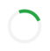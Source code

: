 <!DOCTYPE html><html lang="id">
<head>
  <meta charset="UTF-8" />
  <meta name="viewport" content="width=device-width, initial-scale=1.0" />
  <title>AgriEdu - Belajar Pertanian, Peternakan, Perikanan</title>
  <link href="https://cdn.jsdelivr.net/npm/tailwindcss@2.2.19/dist/tailwind.min.css" rel="stylesheet">
  <script src="https://cdn.jsdelivr.net/npm/html2pdf.js@0.9.2/dist/html2pdf.bundle.min.js"></script>
  <script src="https://unpkg.com/react@17/umd/react.development.js"></script>
  <script src="https://unpkg.com/react-dom@17/umd/react-dom.development.js"></script>
  <script src="https://unpkg.com/@babel/standalone/babel.min.js"></script>
</head>
<body class="bg-gray-50 text-gray-800 font-sans">
  <div id="root"></div>  <script type="text/babel">
    const App = () => {
      const [page, setPage] = React.useState('home');
      const [score, setScore] = React.useState(null);

      const generateCertificate = () => {
        const element = document.getElementById('certificate');
        html2pdf().from(element).save('sertifikat-agriedu.pdf');
      };

      const Home = () => (
        <section className="text-center p-8">
          <h1 className="text-4xl font-bold text-green-700 mb-4">🌱 AgriEdu</h1>
          <p className="text-lg mb-6">Belajar Pertanian, Peternakan, dan Perikanan Modern</p>
          <button onClick={() => setPage('kelas')} className="bg-green-600 hover:bg-green-700 text-white px-5 py-2 rounded-xl shadow">Mulai Belajar</button>
        </section>
      );

      const Kelas = () => (
        <section className="p-8">
          <h2 className="text-2xl font-semibold mb-4">Kelas Pembelajaran</h2>
          <div className="grid md:grid-cols-3 gap-6">
            {[{cat:'Pertanian', page:'ebook'}, {cat:'Peternakan', page:'video'}, {cat:'Perikanan', page:'kuis'}].map((item,i)=>(
              <div key={i} className="bg-white rounded-2xl shadow p-4 hover:shadow-lg transition">
                <img src={`https://source.unsplash.com/400x200/?${item.cat}`} alt={item.cat} className="rounded-xl mb-3" />
                <h3 className="font-bold text-lg mb-2">Dasar {item.cat}</h3>
                <p className="text-sm mb-4">Pelajari dasar dan praktik terbaik dalam bidang {item.cat.toLowerCase()} modern.</p>
                <button onClick={()=>setPage(item.page)} className="bg-green-600 text-white px-4 py-1 rounded-lg">Masuk</button>
              </div>
            ))}
          </div>
        </section>
      );

      const Kuis = () => {
        const [qIndex, setQIndex] = React.useState(0);
        const [answers, setAnswers] = React.useState([]);
        const questions = [
          {q:'Tanaman padi termasuk monokotil?', a:true},
          {q:'Lele hidup di air laut?', a:false},
          {q:'Sapi termasuk hewan ruminansia?', a:true}
        ];

        const answer = (val) => {
          const newAnswers = [...answers, val === questions[qIndex].a];
          if(qIndex < questions.length-1) setQIndex(qIndex+1);
          else {
            const result = newAnswers.filter(x=>x).length;
            setScore(result);
            setAnswers([]);
            setPage('hasil');
          }
        };

        return (
          <section className="text-center p-8">
            <h2 className="text-xl font-semibold mb-4">Kuis Edukasi</h2>
            <p className="text-lg mb-6">{questions[qIndex].q}</p>
            <div className="space-x-4">
              <button onClick={()=>answer(true)} className="bg-blue-500 hover:bg-blue-600 text-white px-4 py-2 rounded-xl">Benar</button>
              <button onClick={()=>answer(false)} className="bg-red-500 hover:bg-red-600 text-white px-4 py-2 rounded-xl">Salah</button>
            </div>
          </section>
        );
      };

      const Hasil = () => (
        <section className="text-center p-8">
          <h2 className="text-2xl font-semibold mb-4">Hasil Kuis</h2>
          <p className="text-lg mb-4">Skor kamu: <span className="font-bold">{score}/3</span></p>
          <div id="certificate" className="bg-white border rounded-2xl shadow p-6 inline-block text-left">
            <h3 className="text-xl font-semibold text-green-700">Sertifikat AgriEdu</h3>
            <p className="text-sm">Diberikan kepada peserta atas keberhasilan menyelesaikan kuis edukasi AgriEdu dengan skor {score}/3.</p>
          </div>
          <div className="mt-4 space-x-3">
            <button onClick={generateCertificate} className="bg-yellow-500 text-white px-4 py-2 rounded-xl">Unduh Sertifikat</button>
            <button onClick={()=>setPage('home')} className="bg-gray-500 text-white px-4 py-2 rounded-xl">Kembali</button>
          </div>
        </section>
      );

      const Ebook = () => (
        <section className="p-8 text-center">
          <h2 className="text-2xl font-semibold mb-4">E-Book Pertanian</h2>
          <p className="mb-4 text-sm text-gray-600">Baca langsung dari GitHub atau unduh ke perangkatmu.</p>
          <iframe src="https://sobatnoka.github.io/ebook-pertanian.pdf" className="w-full h-96 border rounded-xl shadow mb-4"></iframe>
          <div>
            <button onClick={()=>setPage('home')} className="bg-gray-600 text-white px-4 py-2 rounded-xl">Kembali</button>
          </div>
        </section>
      );

      const Video = () => (
        <section className="p-8 text-center">
          <h2 className="text-2xl font-semibold mb-4">Video Pembelajaran Peternakan</h2>
          <div className="flex justify-center mb-4">
            <iframe width="560" height="315" src="https://www.youtube.com/embed/dQw4w9WgXcQ" title="Video Edukasi" className="rounded-xl shadow"></iframe>
          </div>
          <button onClick={()=>setPage('home')} className="bg-gray-600 text-white px-4 py-2 rounded-xl">Kembali</button>
        </section>
      );

      return (
        <div>
          <nav className="flex justify-between items-center px-6 py-3 bg-white shadow sticky top-0 z-10">
            <h1 className="text-2xl font-bold text-green-700">AgriEdu</h1>
            <div className="space-x-4 text-sm md:text-base">
              <button onClick={()=>setPage('home')} className="hover:text-green-600">Home</button>
              <button onClick={()=>setPage('kelas')} className="hover:text-green-600">Kelas</button>
              <button onClick={()=>setPage('ebook')} className="hover:text-green-600">E-Book</button>
              <button onClick={()=>setPage('video')} className="hover:text-green-600">Video</button>
              <button onClick={()=>setPage('kuis')} className="hover:text-green-600">Kuis</button>
            </div>
          </nav>

          {page==='home' && <Home />}
          {page==='kelas' && <Kelas />}
          {page==='kuis' && <Kuis />}
          {page==='hasil' && <Hasil />}
          {page==='ebook' && <Ebook />}
          {page==='video' && <Video />}

          <footer className="text-center py-6 mt-10 bg-green-700 text-white">
            <p>© 2025 AgriEdu - Edukasi Pertanian, Peternakan, Perikanan</p>
          </footer>
        </div>
      );
    };

    ReactDOM.render(<App />, document.getElementById('root'));
  </script></body>
</html>

<html lang="id">
<head>
  <meta charset="UTF-8">
  <meta name="viewport" content="width=device-width, initial-scale=1.0">
  <title>SobatNoka 🌾 | Bersama Membangun Pertanian Modern</title>
  <style>
    body {
      font-family: 'Poppins', sans-serif;
      margin: 0;
      background: #f9fff9;
      color: #333;
    }

    /* === HEADER === */
    .navbar {
      display: flex;
      justify-content: space-between;
      align-items: center;
      background: #28a745;
      color: #fff;
      padding: 12px 20px;
      position: fixed;
      top: 0;
      width: 100%;
      z-index: 1000;
      box-shadow: 0 2px 6px rgba(0,0,0,0.2);
      transition: top 0.4s ease;
    }

    .logo {
      font-size: 20px;
      font-weight: bold;
    }

    .nav-links {
      display: flex;
      gap: 20px;
    }

    .nav-links a {
      color: #fff;
      text-decoration: none;
      font-weight: 600;
    }

    .menu-toggle {
      display: none;
      font-size: 24px;
      background: none;
      border: none;
      color: #fff;
      cursor: pointer;
    }

    @media (max-width: 768px) {
      .nav-links {
        display: none;
        flex-direction: column;
        position: absolute;
        top: 60px;
        right: 15px;
        background: #28a745;
        border-radius: 10px;
        padding: 10px;
        box-shadow: 0 4px 10px rgba(0,0,0,0.2);
      }

      .nav-links.active {
        display: flex;
        animation: fadeInMenu 0.3s ease forwards;
      }

      @keyframes fadeInMenu {
        from { opacity: 0; transform: translateY(-10px); }
        to { opacity: 1; transform: translateY(0); }
      }

      .menu-toggle {
        display: block;
      }
    }

    /* === HERO === */
    section {
      padding: 80px 20px;
      text-align: center;
    }

    #home {
      background: linear-gradient(135deg, #28a745, #85e085);
      color: white;
      padding-top: 120px;
      padding-bottom: 120px;
    }

    h1 {
      font-size: 36px;
    }

    h2 {
      color: #28a745;
      font-size: 28px;
    }

    /* === PRODUK === */
    .produk-grid {
      display: grid;
      grid-template-columns: repeat(auto-fit, minmax(220px, 1fr));
      gap: 20px;
      margin-top: 40px;
    }

    .produk-card {
      background: white;
      border-radius: 16px;
      padding: 20px;
      box-shadow: 0 2px 8px rgba(0,0,0,0.1);
      transition: transform 0.3s;
    }

    .produk-card:hover {
      transform: translateY(-5px);
    }

    /* === KEUNTUNGAN === */
    ul {
      list-style: none;
      padding: 0;
      max-width: 600px;
      margin: 20px auto;
      text-align: left;
    }

    ul li {
      background: #e8ffe8;
      margin: 10px 0;
      padding: 10px 15px;
      border-radius: 10px;
    }

    /* === VIDEO SECTION === */
    .video-section {
      text-align: center;
      padding: 60px 20px;
      background: #f8fff8;
    }

    .video-container {
      max-width: 800px;
      margin: 0 auto;
      border-radius: 16px;
      overflow: hidden;
      box-shadow: 0 4px 12px rgba(0,0,0,0.2);
    }

    .video-container video {
      width: 100%;
      height: auto;
      display: block;
    }

    /* === FORM === */
    form {
      display: flex;
      flex-direction: column;
      align-items: center;
      gap: 15px;
      max-width: 400px;
      margin: 0 auto;
    }

    input, button {
      width: 100%;
      padding: 10px;
      border-radius: 8px;
      border: 1px solid #ccc;
      font-size: 16px;
    }

    button {
      background: #28a745;
      color: white;
      font-weight: bold;
      border: none;
      cursor: pointer;
      transition: background 0.3s;
    }

    button:hover {
      background: #218838;
    }

    /* === POPUP === */
    .popup-overlay {
      display: none;
      position: fixed;
      top: 0; left: 0;
      width: 100%; height: 100%;
      background: rgba(0,0,0,0.5);
      justify-content: center;
      align-items: center;
      z-index: 5000;
    }

    .popup-box {
      background: #28a745;
      color: #fff;
      padding: 30px;
      border-radius: 16px;
      text-align: center;
      max-width: 320px;
      transform: scale(0.8);
      opacity: 0;
      animation: fadeInScale 0.4s ease forwards;
    }

    .popup-error {
      background: #dc3545;
    }

    @keyframes fadeInScale {
      0% { transform: scale(0.8); opacity: 0; }
      100% { transform: scale(1); opacity: 1; }
    }

    .close-btn {
      margin-top: 15px;
      padding: 10px 20px;
      border: none;
      border-radius: 8px;
      cursor: pointer;
      background: #fff;
      color: #28a745;
      font-weight: 600;
    }

    .error-btn {
      color: #dc3545;
    }
  </style>
</head>

<body>
  <!-- HEADER -->
  <header class="navbar" id="navbar">
    <div class="logo">🌾 <b>SobatNoka</b></div>
    <button class="menu-toggle" id="menuToggle">☰</button>
    <nav id="navMenu" class="nav-links">
      <a href="#home">Beranda</a>
      <a href="#produk">Produk</a>
      <a href="#keuntungan">Keuntungan</a>
      <a href="#daftar">Daftar</a>
    </nav>
  </header>

  <!-- HERO -->
  <section id="home">
    <h1>Selamat Datang di SobatNoka 🌱</h1>
    <p>Bersama membangun pertanian modern dengan solusi digital terintegrasi.</p>
  </section>

  <!-- PRODUK -->
  <section id="produk">
    <h2>Produk SobatNoka</h2>
    <div class="produk-grid">
      <div class="produk-card"><h3>TaniPintar</h3><p>Solusi digital cerdas untuk pertanian presisi.</p></div>
      <div class="produk-card"><h3>TaniLink</h3><p>Konektivitas antar pelaku agribisnis dengan efisien.</p></div>
      <div class="produk-card"><h3>BioGrow</h3><p>Pupuk organik modern berbasis bioteknologi.</p></div>
      <div class="produk-card"><h3>BibitKu</h3><p>Pusat distribusi benih dan bibit unggul untuk petani.</p></div>
    </div>
  </section>

  <!-- KEUNTUNGAN -->
  <section id="keuntungan">
    <h2>Keuntungan Menjadi SobatNoka</h2>
    <ul>
      <li>🌿 Akses pelatihan dan teknologi pertanian terbaru</li>
      <li>🤝 Terhubung dengan komunitas petani modern</li>
      <li>💰 Akses modal dan pasar lebih mudah</li>
      <li>📊 Data dan insight untuk meningkatkan hasil panen</li>
    </ul>
  </section>

  <!-- VIDEO -->
  <section id="video" class="video-section">
    <h2>Kenali SobatNoka Lebih Dekat 🎥</h2>
    <p>Tonton video singkat tentang bagaimana SobatNoka membantu petani dan ekosistem pertanian modern.</p>
    <div class="video-container">
      <video controls autoplay muted loop>
        <source src="https://raw.githubusercontent.com/sobatnoka/sobatnoka.github.io/3a3335eb1f203eef80cb271ce8adca74f329d758/f03b0fd5d784e018fbde2b67eaad6ce2_1761736116714.mp4" type="video/mp4">
        Browser kamu tidak mendukung video.
      </video>
    </div>
  </section>

  <!-- FORM PENDAFTARAN -->
  <section id="daftar">
    <h2>Daftar SobatNoka Sekarang</h2>
    <form id="sobatNokaForm">
      <input type="text" name="nama" placeholder="Nama Lengkap" required>
      <input type="email" name="email" placeholder="Email" required>
      <input type="tel" name="telepon" placeholder="No. Telepon" required>
      <button type="submit">Daftar Sekarang</button>
    </form>
  </section>

  <!-- POPUP -->
  <div id="successModal" class="popup-overlay">
    <div class="popup-box">
      <h3>✅ Pendaftaran Berhasil</h3>
      <p>Selamat bergabung bersama <b>SobatNoka</b> 🌱</p>
      <button onclick="closeModal('successModal')" class="close-btn">Tutup</button>
    </div>
  </div>

  <div id="errorModal" class="popup-overlay">
    <div class="popup-box popup-error">
      <h3>❌ Gagal Mengirim</h3>
      <p>Terjadi kesalahan. Mohon coba lagi nanti.</p>
      <button onclick="closeModal('errorModal')" class="close-btn error-btn">Tutup</button>
    </div>
  </div>

  <script>
    // MENU MOBILE
    const menuToggle = document.getElementById("menuToggle");
    const navMenu = document.getElementById("navMenu");
    const navbar = document.getElementById("navbar");

    menuToggle.addEventListener("click", () => {
      navMenu.classList.toggle("active");
    });

    // AUTO HIDE HEADER
    let lastScrollTop = 0;
    window.addEventListener("scroll", () => {
      const scrollTop = window.pageYOffset || document.documentElement.scrollTop;
      if (scrollTop > lastScrollTop && scrollTop > 60) navbar.style.top = "-80px";
      else navbar.style.top = "0";
      lastScrollTop = scrollTop <= 0 ? 0 : scrollTop;
    });

    // FORM GOOGLE SHEETS
    document.getElementById("sobatNokaForm").addEventListener("submit", function(e){
      e.preventDefault();
      let data={nama:this.nama.value,email:this.email.value,telepon:this.telepon.value};

      fetch("https://script.google.com/macros/s/AKfycbyMbVgcE2OwAd-INaIIDhLHfXHqTQgwL-8jTCGUQF8kGCMxBjMUz9rVgYXR0zzxWGO6/exec",{
        method:"POST",
        body:JSON.stringify(data)
      })
      .then(res=>res.text())
      .then(res=>{
        document.getElementById("successModal").style.display="flex";
        this.reset();
      })
      .catch(err=>{
        document.getElementById("errorModal").style.display="flex";
      });
    });

    function closeModal(id){
      document.getElementById(id).style.display="none";
    }
  </script>
</body>
</html>

<!DOCTYPE html>
<html lang="id">
<head>
  <meta charset="UTF-8" />
  <meta name="viewport" content="width=device-width, initial-scale=1.0" />
  <title>E-Book Pertanian Edukatif</title>
  <link href="https://cdn.jsdelivr.net/npm/tailwindcss@2.2.19/dist/tailwind.min.css" rel="stylesheet">
  <style>
    body {
      font-family: "Poppins", sans-serif;
    }
  </style>
</head>
<body class="bg-green-50 text-gray-800">

  <!-- Header -->
  <header class="bg-green-700 text-white text-center py-4 text-2xl font-bold shadow">
    📗 E-Book Pertanian Edukatif
  </header>

  <!-- Main Content -->
  <main class="max-w-6xl mx-auto p-4">
    <section id="ebookList" class="grid sm:grid-cols-2 md:grid-cols-3 gap-6"></section>

    <section id="viewer" class="hidden mt-6">
      <button id="backBtn" class="mb-4 bg-green-700 text-white px-4 py-2 rounded hover:bg-green-800 transition">⬅ Kembali</button>
      <iframe id="pdfViewer" class="w-full h-[80vh] border rounded-xl shadow" src=""></iframe>
    </section>
  </main>

  <!-- Footer -->
  <footer class="text-center py-4 text-sm text-gray-600">
    © 2025 Edukasi Pertanian Indonesia 🌾 | SobatNoka
  </footer>

  <script>
    const ebookListDiv = document.getElementById("ebookList");
    const viewer = document.getElementById("viewer");
    const pdfViewer = document.getElementById("pdfViewer");
    const backBtn = document.getElementById("backBtn");

    // Ganti URL ini ke file JSON di repo GitHub kamu
    const ebookListURL = "https://github.com/sobatnoka/sobatnoka.github.io/blob/ddbcd6ee2ea12c93c86db41fa02e2e0d0dd1d987/Hortikultura_Level1_Dasar.pdf";

    async function loadEbooks() {
      try {
        const response = await fetch(ebookListURL);
        const ebooks = await response.json();

        ebookListDiv.innerHTML = ebooks.map(e => `
          <div class="bg-white p-5 rounded-xl shadow hover:shadow-lg transition transform hover:-translate-y-1 cursor-pointer"
               onclick="openEbook('${e.url}')">
            <div class="h-40 bg-green-100 flex items-center justify-center rounded-lg mb-3">
              <span class="text-4xl">📘</span>
            </div>
            <h3 class="text-lg font-bold mb-1 text-green-800">${e.title}</h3>
            <p class="text-sm text-gray-600">${e.desc}</p>
          </div>
        `).join('');
      } catch (err) {
        ebookListDiv.innerHTML = `<p class="text-red-600 text-center">❌ Gagal memuat daftar eBook dari GitHub.</p>`;
        console.error(err);
      }
    }

    function openEbook(url) {
      viewer.classList.remove("hidden");
      ebookListDiv.classList.add("hidden");
      pdfViewer.src = url;
    }

    backBtn.addEventListener("click", () => {
      viewer.classList.add("hidden");
      ebookListDiv.classList.remove("hidden");
      pdfViewer.src = "";
    });

    loadEbooks();
  </script>
</body>
</html>


<!DOCTYPE html>
<html lang="id">
<head>
  <meta charset="UTF-8" />
  <meta name="viewport" content="width=device-width, initial-scale=1.0" />
  <title>Kuis Edukasi Pertanian 🌾</title>
  <style>
    body {
      font-family: 'Poppins', sans-serif;
      background: linear-gradient(to bottom right, #8bc34a, #558b2f);
      color: #fff;
      text-align: center;
      margin: 0;
      padding: 0;
    }
    .container {
      max-width: 500px;
      margin: 50px auto;
      background: rgba(0, 0, 0, 0.25);
      padding: 20px;
      border-radius: 20px;
      box-shadow: 0 4px 8px rgba(0, 0, 0, 0.3);
    }
    button {
      background: #33691e;
      color: #fff;
      border: none;
      padding: 10px 20px;
      margin: 10px;
      border-radius: 10px;
      cursor: pointer;
      transition: 0.3s;
    }
    button:hover {
      background: #689f38;
    }
    select {
      padding: 8px;
      border-radius: 8px;
      border: none;
      margin-bottom: 20px;
    }
    .leaderboard {
      background: rgba(255, 255, 255, 0.1);
      border-radius: 10px;
      padding: 10px;
      margin-top: 20px;
    }
    .timer {
      font-size: 20px;
      background: rgba(0, 0, 0, 0.3);
      padding: 8px 15px;
      display: inline-block;
      border-radius: 10px;
      margin-bottom: 10px;
    }
    h1, h2, h3 {
      margin-bottom: 15px;
    }
  </style>
</head>
<body>
  <div class="container">
    <h1>🌾 Kuis Edukasi Pertanian</h1>

    <div id="category-container">
      <h2>Pilih Kategori</h2>
      <select id="categorySelect">
        <option value="">-- Pilih Kategori --</option>
        <option value="tanaman">🌱 Tanaman</option>
        <option value="peternakan">🐄 Peternakan</option>
        <option value="perikanan">🐟 Perikanan</option>
        <option value="hortikultura">🌼 Hortikultura</option>
      </select><br />
      <button onclick="startCategory()">Mulai Kuis</button>
    </div>

    <div id="quiz-container" style="display: none">
      <div class="timer">⏳ Waktu: <span id="time">20</span> detik</div>
      <h2 id="question"></h2>
      <button onclick="answer(true)">Benar</button>
      <button onclick="answer(false)">Salah</button>
    </div>

    <div id="result" style="display: none">
      <h2>Skor Akhir: <span id="score"></span></h2>
      <button onclick="restartQuiz()">Ulangi</button>
      <button id="shareBtn">📲 Bagikan ke WhatsApp</button>
    </div>

    <div class="leaderboard" id="leaderboard" style="display: none">
      <h3>🏆 Papan Peringkat <span id="categoryName"></span></h3>
      <ul id="leaderList"></ul>
    </div>
  </div>

  <script>
    const allQuestions = {
      tanaman: [
        { text: "Padi adalah tanaman pangan utama di Indonesia.", correct: true },
        { text: "Jagung termasuk tanaman hortikultura.", correct: false },
        { text: "Tanaman kedelai memerlukan lahan yang tergenang air.", correct: false },
        { text: "Pupuk NPK mengandung unsur Nitrogen, Fosfor, dan Kalium.", correct: true },
        { text: "Tebu digunakan untuk menghasilkan gula.", correct: true },
        { text: "Singkong termasuk tanaman buah.", correct: false }
      ],
      peternakan: [
        { text: "Sapi merupakan hewan ruminansia.", correct: true },
        { text: "Ayam termasuk hewan herbivora.", correct: false },
        { text: "Kambing tidak bisa mencerna rumput.", correct: false },
        { text: "Peternakan modern menggunakan sistem kandang tertutup (closed house).", correct: true },
        { text: "Susu sapi tidak mengandung protein.", correct: false },
        { text: "Ayam pedaging disebut broiler.", correct: true }
      ],
      perikanan: [
        { text: "Ikan lele hidup di air asin.", correct: false },
        { text: "Udang vaname termasuk jenis udang air laut.", correct: true },
        { text: "Kolam terpal bisa digunakan untuk budidaya ikan nila.", correct: true },
        { text: "Pakan ikan harus mengandung protein tinggi.", correct: true },
        { text: "Aerator digunakan untuk meningkatkan oksigen dalam air.", correct: true },
        { text: "Tambak udang hanya bisa dibuat di pegunungan.", correct: false }
      ],
      hortikultura: [
        { text: "Cabai, tomat, dan bawang termasuk tanaman hortikultura.", correct: true },
        { text: "Mangga termasuk tanaman semusim.", correct: false },
        { text: "Sayuran daun termasuk kelompok tanaman hortikultura.", correct: true },
        { text: "Pupuk kandang tidak boleh digunakan untuk tanaman hortikultura.", correct: false },
        { text: "Hortikultura mencakup tanaman buah, sayur, dan bunga.", correct: true },
        { text: "Kentang termasuk tanaman serealia.", correct: false }
      ]
    };

    let current = 0;
    let score = 0;
    let selectedCategory = "";
    let questions = [];
    let timer;
    let timeLeft = 20;

    function shuffle(array) {
      return array.sort(() => Math.random() - 0.5);
    }

    function startCategory() {
      const category = document.getElementById("categorySelect").value;
      if (!category) return alert("Pilih kategori dulu!");
      selectedCategory = category;
      questions = shuffle([...allQuestions[category]]).slice(0, 5);
      document.getElementById("category-container").style.display = "none";
      document.getElementById("quiz-container").style.display = "block";
      document.getElementById("leaderboard").style.display = "block";
      document.getElementById("categoryName").textContent = category.toUpperCase();
      showQuestion();
      renderLeaderboard();
    }

    function startTimer() {
      clearInterval(timer);
      timeLeft = 20;
      document.getElementById("time").textContent = timeLeft;
      timer = setInterval(() => {
        timeLeft--;
        document.getElementById("time").textContent = timeLeft;
        if (timeLeft <= 0) {
          clearInterval(timer);
          current++;
          showQuestion();
        }
      }, 1000);
    }

    function showQuestion() {
      if (current < questions.length) {
        document.getElementById("question").textContent = questions[current].text;
        startTimer();
      } else {
        clearInterval(timer);
        endQuiz();
      }
    }

    function answer(choice) {
      if (choice === questions[current].correct) score++;
      current++;
      clearInterval(timer);
      showQuestion();
    }

    function endQuiz() {
      document.getElementById("quiz-container").style.display = "none";
      document.getElementById("result").style.display = "block";
      document.getElementById("score").textContent = `${score} / ${questions.length}`;
      const name = prompt("Masukkan nama kamu untuk papan peringkat:");
      if (name) {
        const leaderboardKey = `leaderboard_${selectedCategory}`;
        const leaderboard = JSON.parse(localStorage.getItem(leaderboardKey) || "[]");
        leaderboard.push({ name, score });
        leaderboard.sort((a, b) => b.score - a.score);
        localStorage.setItem(leaderboardKey, JSON.stringify(leaderboard));
      }
      renderLeaderboard();

      // Tombol share
      document.getElementById("shareBtn").onclick = () => {
        const text = `Aku baru dapat skor ${score}/${questions.length} di Kuis Edukasi Pertanian 🌾 kategori ${selectedCategory.toUpperCase()}! Coba kamu juga!`;
        const url = `https://api.whatsapp.com/send?text=${encodeURIComponent(text)}`;
        window.open(url, "_blank");
      };
    }

    function restartQuiz() {
      current = 0;
      score = 0;
      questions = shuffle([...allQuestions[selectedCategory]]).slice(0, 5);
      document.getElementById("result").style.display = "none";
      document.getElementById("quiz-container").style.display = "block";
      showQuestion();
    }

    function renderLeaderboard() {
      const leaderboardKey = `leaderboard_${selectedCategory}`;
      const leaderboard = JSON.parse(localStorage.getItem(leaderboardKey) || "[]");
      document.getElementById("leaderList").innerHTML = leaderboard
        .slice(0, 5)
        .map(p => `<li>${p.name} - ${p.score} poin</li>`)
        .join("");
    }
  </script>
</body>
</html>


<html lang="id">
<head>
  <meta charset="UTF-8">
  <meta name="viewport" content="width=device-width, initial-scale=1.0">
  <title>SobatNoka - Bersama Tumbuh Lebih Pintar</title>
  <link href="https://fonts.googleapis.com/css2?family=Poppins:wght@400;600&display=swap" rel="stylesheet">
  <style>
    body {margin:0;font-family:'Poppins',sans-serif;scroll-behavior:smooth;transition:background .3s,color .3s;}
    header{position:fixed;top:0;left:0;right:0;background:#fff;z-index:1000;display:flex;justify-content:space-between;align-items:center;padding:15px 30px;box-shadow:0 2px 6px rgba(0,0,0,.1);}
 /* === Header Umum === */
.navbar {
  display: flex;
  justify-content: space-between;
  align-items: center;
  background: #28a745;
  color: #fff;
  padding: 12px 20px;
  position: sticky;
  top: 0;
  z-index: 1000;
  box-shadow: 0 2px 6px rgba(0,0,0,0.2);
}

.logo {
  font-size: 20px;
  font-weight: bold;
}

/* === Menu Desktop === */
.nav-links {
  display: flex;
  gap: 20px;
}

.nav-links a {
  color: #fff;
  text-decoration: none;
  font-weight: 600;
  transition: color 0.2s;
}

.nav-links a:hover {
  color: #d4ffd6;
}

/* === Tombol Menu (HP) === */
.menu-toggle {
  display: none;
  font-size: 24px;
  background: none;
  border: none;
  color: #fff;
  cursor: pointer;
}

/* === Mode Mobile === */
@media (max-width: 768px) {
  .nav-links {
    display: none; /* sembunyikan menu */
    flex-direction: column;
    position: absolute;
    top: 60px;
    right: 15px;
    background: #28a745;
    border-radius: 10px;
    padding: 10px;
    box-shadow: 0 4px 10px rgba(0,0,0,0.2);
  }

  .nav-links a {
    padding: 10px;
    border-bottom: 1px solid rgba(255,255,255,0.3);
  }

  .nav-links a:last-child {
    border-bottom: none;
  }

  .menu-toggle {
    display: block; /* tampilkan tombol menu */
  }

  /* Saat aktif */
  .nav-links.active {
    display: flex;
    animation: fadeInMenu 0.3s ease forwards;
  }

  @keyframes fadeInMenu {
    from { opacity: 0; transform: translateY(-10px); }
    to { opacity: 1; transform: translateY(0); }
  }
}   header.dark{background:#222;color:#fff;}
    header a{margin:0 10px;text-decoration:none;color:inherit;font-weight:600;}
    section{padding:100px 20px;min-height:100vh;}
center/cover no-repeat;display:flex;align-items:center;justify-content:center;flex-direction:column;color:#fff;text-align:center;}
    .hero h1{font-size:3rem;margin:0;}
    .typing{border-right:2px solid #fff;white-space:nowrap;overflow:hidden;animation:typing 4s steps(30,end) infinite alternate;}
    @keyframes typing{from{width:0}to{width:100%}}
    .services{display:grid;grid-template-columns:repeat(auto-fit,minmax(250px,1fr));gap:20px;}
    .card{background:#fff;padding:20px;border-radius:12px;box-shadow:0 4px 8px rgba(0,0,0,.1);transition:.3s;opacity:0;transform:translateY(30px);}
    .card.visible{opacity:1;transform:translateY(0);transition:all .6s ease-in-out;}
    .card:hover{transform:scale(1.05);box-shadow:0 6px 12px rgba(0,0,0,.2);}
    form{max-width:400px;margin:auto;display:flex;flex-direction:column;gap:15px;}
    input,button{padding:12px;border-radius:8px;border:1px solid #ccc;font-size:1rem;}
    button{background:#28a745;color:#fff;border:none;cursor:pointer;}
    button:hover{background:#218838;}
    footer{background:#222;color:#fff;padding:40px 20px;text-align:center;}
    .scroll-progress{position:fixed;top:0;left:0;height:5px;background:#28a745;width:0;z-index:2000;}
    #backToTop{position:fixed;bottom:30px;right:30px;background:#28a745;color:#fff;border:none;padding:12px 15px;border-radius:50%;cursor:pointer;display:none;}
    #loader{position:fixed;top:0;left:0;width:100%;height:100%;background:#fff;display:flex;justify-content:center;align-items:center;z-index:3000;}
    #loader div{border:6px solid #f3f3f3;border-top:6px solid #28a745;border-radius:50%;width:50px;height:50px;animation:spin 1s linear infinite;}
    @keyframes spin{100%{transform:rotate(360deg)}}
    body.dark{background:#111;color:#eee;}
    body.dark .card{background:#333;color:#eee;}
  </style>
</head>
  <script>
  // Toggle menu di layar kecil
  const menuToggle = document.getElementById("menuToggle");
  const navMenu = document.getElementById("navMenu");

  menuToggle.addEventListener("click", () => {
    navMenu.classList.toggle("active");
  });
</script>
<body>
  <!-- Loading Screen -->
  <div id="loader"><div></div></div>
  <!-- Scroll progress bar -->
  <div class="scroll-progress" id="scrollBar"></div>

  <!-- Header -->
  <header id="navbar">
    <div class="logo"><strong>SobatNoka</strong></div>
    <nav>
      <a href="#layanan">Layanan</a>
      <a href="#keuntungan">Keuntungan</a>
      <a href="#testimoni">Testimoni</a>
      <a href="#daftar">Daftar</a>
      <a href="#artikel">Artikel</a>
      <a href="#faq">FAQ</a>
      <a href="#kontak">Kontak</a>
    </nav>
  </header>

  <!-- Hero -->
  <section class="hero">
    <h1>SobatNoka</h1>
    <h2 class="typing">Bersama Tumbuh Lebih Pintar...</h2>
  </section>

  <!-- Layanan -->
  <section id="layanan">
    <h2>Layanan SobatNoka</h2>
    <div class="services">
      <div class="card">🌾 <h3>TaniPintar</h3><p>Solusi digital untuk petani agar lebih produktif dan efisien.</p></div>
      <div class="card">🔗 <h3>TaniLink</h3><p>Menghubungkan petani dengan pasar dan pembeli langsung.</p></div>
      <div class="card">🌱 <h3>BioGrow</h3><p>Pupuk organik dan bioteknologi ramah lingkungan.</p></div>
      <div class="card">🌿 <h3>BibitKu</h3><p>Penyediaan bibit unggul dan berkualitas.</p></div>
    </div>
  </section>

  <!-- Keuntungan -->
  <section id="keuntungan">
    <h2>Keuntungan Bergabung SobatNoka</h2>
    <ul>
      <li>Akses teknologi pertanian modern</li>
      <li>Jaringan pasar yang luas</li>
      <li>Bimbingan dan komunitas petani</li>
      <li>Dukungan finansial dan bibit unggul</li>
    </ul>
  </section>

  <!-- Testimoni -->
  <section id="testimoni">
    <h2>Testimoni Petani</h2>
    <blockquote>“Sejak gabung SobatNoka, hasil panen saya meningkat 2x lipat!”</blockquote>
    <cite>- Budi, Petani Cabai</cite>
  </section>

  <!-- Form Daftar -->
  <section id="daftar">
    <h2>Daftar SobatNoka Sekarang</h2>
    <form id="sobatNokaForm">
      <input type="text" name="nama" placeholder="Nama Lengkap" required>
      <input type="email" name="email" placeholder="Email" required>
      <input type="tel" name="telepon" placeholder="No. Telepon" required>
      <button type="submit">Daftar Sekarang</button>
    </form>
  </section>

  <!-- Artikel -->
  <section id="artikel">
    <h2>Artikel Terbaru</h2>
    <p>Tips pertanian, inovasi teknologi, dan cerita sukses petani bersama SobatNoka.</p>
  </section>

  <!-- FAQ -->
  <section id="faq">
    <h2>FAQ</h2>
    <p><strong>Tanya:</strong> Apakah SobatNoka berbayar?<br><strong>Jawab:</strong> Tidak, gratis untuk semua petani.</p>
  </section>

  <!-- Footer -->
  <footer id="kontak">
    <p>🌱 SobatNoka © 2025 | Bersama Tumbuh Lebih Pintar</p>
    <p>
      <a href="#">Facebook</a> | 
      <a href="#">Instagram</a> | 
      <a href="#">YouTube</a>
    </p>
    <iframe src="https://www.google.com/maps/embed?pb=!1m18!..." width="100%" height="200" style="border:0;" allowfullscreen="" loading="lazy"></iframe>
  </footer>

  <button id="backToTop">⬆️</button>

  <script>
    // Loader
    window.onload=function(){document.getElementById("loader").style.display="none";};
    // Dark mode
    const toggle=document.getElementById("darkToggle");
    toggle.addEventListener("click",()=>{document.body.classList.toggle("dark");document.getElementById("navbar").classList.toggle("dark");});
    // Scroll progress
    window.onscroll=function(){
      let winScroll=document.body.scrollTop||document.documentElement.scrollTop;
      let height=document.documentElement.scrollHeight-document.documentElement.clientHeight;
      let scrolled=(winScroll/height)*100;
      document.getElementById("scrollBar").style.width=scrolled+"%";
      document.getElementById("backToTop").style.display=winScroll>200?"block":"none";
      document.querySelectorAll(".card").forEach(c=>{
        let pos=c.getBoundingClientRect().top;
        let winH=window.innerHeight;
        if(pos<winH-50){c.classList.add("visible");}
      });
    };
    // Back to top
    document.getElementById("backToTop").onclick=()=>{window.scrollTo({top:0,behavior:'smooth'});};

    // Form Google Sheets Integration
    document.getElementById("sobatNokaForm").addEventListener("submit", function(e){
      e.preventDefault();
      let data={nama:this.nama.value,email:this.email.value,telepon:this.telepon.value};
      fetch("https://script.google.com/macros/s/AKfycbyMbVgcE2OwAd-INaIIDhLHfXHqTQgwL-8jTCGUQF8kGCMxBjMUz9rVgYXR0zzxWGO6/exec",{
        method:"POST",
        body:JSON.stringify(data)
      })
      .then(res=>res.text())
      .then(res=>{
        alert("✅ Pendaftaran berhasil! Data tersimpan di Google Sheets.");
        this.reset();
      })
      .catch(err=>alert("❌ Terjadi kesalahan, coba lagi."));
    });
  </script>
  <!-- Form Daftar -->
<section id="daftar">
  <h2>Daftar SobatNoka Sekarang</h2>
  <form id="sobatNokaForm">
    <input type="text" name="nama" placeholder="Nama Lengkap" required>
    <input type="email" name="email" placeholder="Email" required>
    <input type="tel" name="telepon" placeholder="No. Telepon" required>
    <button type="submit">Daftar Sekarang</button>
  </form>
</section>

<!-- Popup Modal Sukses -->
<div id="successModal" class="popup-overlay">
  <div class="popup-box popup-success">
    <h3>✅ Pendaftaran Berhasil</h3>
    <p>Selamat bergabung bersama <b>SobatNoka</b> 🌱</p>
    <button onclick="closeModal('successModal')" class="close-btn">Tutup</button>
  </div>
</div>

<!-- Popup Modal Error -->
<div id="errorModal" class="popup-overlay">
  <div class="popup-box popup-error">
    <h3>❌ Gagal Mengirim</h3>
    <p>Terjadi kesalahan. Mohon coba lagi nanti.</p>
    <button onclick="closeModal('errorModal')" class="close-btn error-btn">Tutup</button>
  </div>
</div>

<style>
  /* Popup Overlay */
  .popup-overlay {
    display: none;
    position: fixed;
    top: 0; left: 0;
    width: 100%; height: 100%;
    background: rgba(0,0,0,0.5);
    justify-content: center;
    align-items: center;
    z-index: 5000;
  }

  /* Popup Box */
  .popup-box {
    background: #28a745;
    color: #fff;
    padding: 30px;
    border-radius: 16px;
    text-align: center;
    max-width: 320px;
    transform: scale(0.8);
    opacity: 0;
    animation: fadeInScale 0.4s ease forwards;
  }

  .popup-error {
    background: #dc3545;
  }

  @keyframes fadeInScale {
    0% { transform: scale(0.8); opacity: 0; }
    100% { transform: scale(1); opacity: 1; }
  }

  .close-btn {
    margin-top: 15px;
    padding: 10px 20px;
    border: none;
    border-radius: 8px;
    cursor: pointer;
    background: #fff;
    color: #28a745;
    font-weight: 600;
  }

  .error-btn {
    color: #dc3545;
  }

  .close-btn:hover {
    opacity: 0.8;
  }
</style>

<script>
  // Form Google Sheets Integration + Popup Modal Animasi
  document.getElementById("sobatNokaForm").addEventListener("submit", function(e){
    e.preventDefault();
    let data={nama:this.nama.value,email:this.email.value,telepon:this.telepon.value};

    fetch("https://script.google.com/macros/s/AKfycbyMbVgcE2OwAd-INaIIDhLHfXHqTQgwL-8jTCGUQF8kGCMxBjMUz9rVgYXR0zzxWGO6/exec",{
      method:"POST",
      body:JSON.stringify(data)
    })
    .then(res=>res.text())
    .then(res=>{
      document.getElementById("successModal").style.display="flex"; // tampilkan popup sukses
      this.reset();
    })
    .catch(err=>{
      document.getElementById("errorModal").style.display="flex"; // tampilkan popup error
    });
  });

  function closeModal(id){
    document.getElementById(id).style.display="none";
  }
</script>
</body>
</html>

